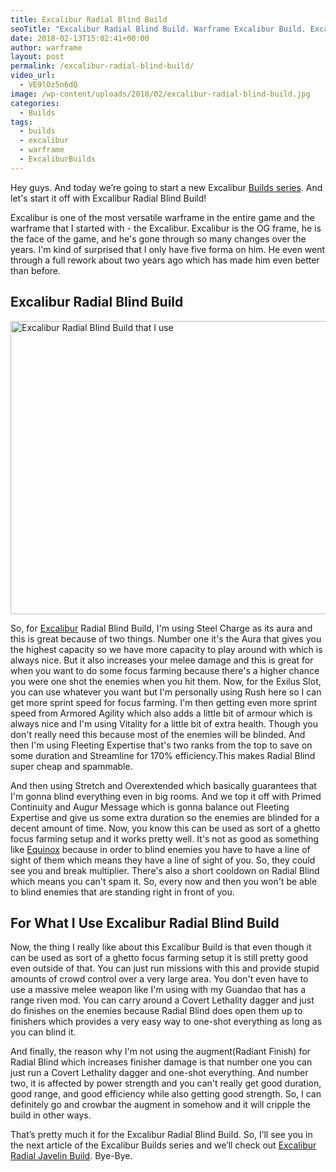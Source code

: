 ```yaml
---
title: Excalibur Radial Blind Build
seoTitle: "Excalibur Radial Blind Build. Warframe Excalibur Build. Excalibur Build."
date: 2018-02-13T15:02:41+00:00
author: warframe
layout: post
permalink: /excalibur-radial-blind-build/
video_url:
  - VE9lOz5n6dQ
image: /wp-content/uploads/2018/02/excalibur-radial-blind-build.jpg
categories:
  - Builds
tags:
  - builds
  - excalibur
  - warframe
  - ExcaliburBuilds
---
```

Hey guys. And today we’re going to start a new Excalibur [Builds series](https://warframeblog.com/warframe-builds/). And let's start it off with Excalibur Radial Blind Build!<!--more-->

Excalibur is one of the most versatile warframe in the entire game and the warframe that I started with - the Excalibur. Excalibur is the OG frame, he is the face of the game, and he's gone through so many changes over the years. I'm kind of surprised that I only have five forma on him. He even went through a full rework about two years ago which has made him even better than before.

## Excalibur Radial Blind Build

<img src="https://warframeblog.com/wp-content/uploads/2018/02/excalibur-radial-blind-build-mods-1024x640.png" title="Warframe Excalibur Radial Blind Build" alt="Excalibur Radial Blind Build that I use" width="750" height="469" class="alignnone size-large wp-image-866" srcset="https://warframeblog.com/wp-content/uploads/2018/02/excalibur-radial-blind-build-mods-1024x640.png 1024w, https://warframeblog.com/wp-content/uploads/2018/02/excalibur-radial-blind-build-mods-300x188.png 300w, https://warframeblog.com/wp-content/uploads/2018/02/excalibur-radial-blind-build-mods-768x480.png 768w" sizes="(max-width: 750px) 100vw, 750px" />

So, for [Excalibur](/warframes/excalibur/ "Warframe Excalibur") Radial Blind Build, I'm using Steel Charge as its aura and this is great because of two things. Number one it's the Aura that gives you the highest capacity so we have more capacity to play around with which is always nice. But it also increases your melee damage and this is great for when you want to do some focus farming because there's a higher chance you were one shot the enemies when you hit them. Now, for the Exilus Slot, you can use whatever you want but I'm personally using Rush here so I can get more sprint speed for focus farming. I'm then getting even more sprint speed from Armored Agility which also adds a little bit of armour which is always nice and I'm using Vitality for a little bit of extra health. Though you don't really need this because most of the enemies will be blinded. And then I'm using Fleeting Expertise that's two ranks from the top to save on some duration and Streamline for 170% efficiency.This makes Radial Blind super cheap and spammable.

And then using Stretch and Overextended which basically guarantees that I'm gonna blind everything even in big rooms. And we top it off with Primed Continuity and Augur Message which is gonna balance out Fleeting Expertise and give us some extra duration so the enemies are blinded for a decent amount of time. Now, you know this can be used as sort of a ghetto focus farming setup and it works pretty well. It's not as good as something like [Equinox](https://warframeblog.com/equinox-focus-farm-build/) because in order to blind enemies you have to have a line of sight of them which means they have a line of sight of you. So, they could see you and break multiplier. There's also a short cooldown on Radial Blind which means you can't spam it. So, every now and then you won't be able to blind enemies that are standing right in front of you.

## For What I Use Excalibur Radial Blind Build

Now, the thing I really like about this Excalibur Build is that even though it can be used as sort of a ghetto focus farming setup it is still pretty good even outside of that. You can just run missions with this and provide stupid amounts of crowd control over a very large area. You don't even have to use a massive melee weapon like I'm using with my Guandao that has a range riven mod. You can carry around a Covert Lethality dagger and just do finishes on the enemies because Radial Blind does open them up to finishers which provides a very easy way to one-shot everything as long as you can blind it.

And finally, the reason why I'm not using the augment(Radiant Finish) for Radial Blind which increases finisher damage is that number one you can just run a Covert Lethality dagger and one-shot everything. And number two, it is affected by power strength and you can't really get good duration, good range, and good efficiency while also getting good strength. So, I can definitely go and crowbar the augment in somehow and it will cripple the build in other ways.

<span>That’s pretty much it for the Excalibur Radial Blind Build. So, I’ll see you in the next article of the Excalibur Builds series and we’ll check out <a href="https://warframeblog.com/excalibur-radial-javelin-build/">Excalibur Radial Javelin Build</a></span>[](https://warframeblog.com/frost-snow-globe-build/)<span>. Bye-Bye.</span>